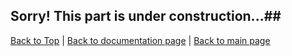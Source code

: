 ## Sorry! This part is under construction...##



[Back to Top](#contents-at-a-glance) | [Back to documentation page](main.md) | [Back to main page](../README.md)
